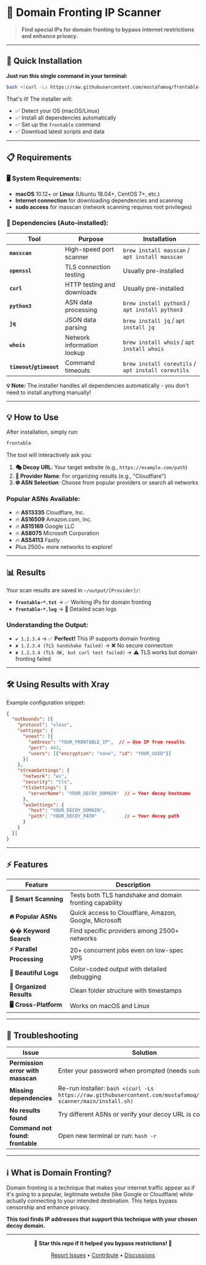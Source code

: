 # 🎯 Domain Fronting IP Scanner

> **Find special IPs for domain fronting to bypass internet restrictions and enhance privacy.**

---

## 🚀 **Quick Installation**

**Just run this single command in your terminal:**

```bash
bash <(curl -Ls https://raw.githubusercontent.com/mostafamoq/frontable-scanner/main/install.sh)
```

That's it! The installer will:
- ✅ Detect your OS (macOS/Linux) 
- ✅ Install all dependencies automatically
- ✅ Set up the `frontable` command
- ✅ Download latest scripts and data

---

## 📋 **Requirements**

### **🖥️ System Requirements:**
- **macOS** 10.12+ or **Linux** (Ubuntu 18.04+, CentOS 7+, etc.)
- **Internet connection** for downloading dependencies and scanning
- **sudo access** for masscan (network scanning requires root privileges)

### **🔧 Dependencies (Auto-installed):**
| Tool | Purpose | Installation |
|------|---------|--------------|
| **`masscan`** | High-speed port scanner | `brew install masscan` / `apt install masscan` |
| **`openssl`** | TLS connection testing | Usually pre-installed |
| **`curl`** | HTTP testing and downloads | Usually pre-installed |
| **`python3`** | ASN data processing | `brew install python3` / `apt install python3` |
| **`jq`** | JSON data parsing | `brew install jq` / `apt install jq` |
| **`whois`** | Network information lookup | `brew install whois` / `apt install whois` |
| **`timeout`/`gtimeout`** | Command timeouts | `brew install coreutils` / `apt install coreutils` |

**💡 Note:** The installer handles all dependencies automatically - you don't need to install anything manually!

---

## 💡 **How to Use**

After installation, simply run:

```bash
frontable
```

The tool will interactively ask you:

1. **🎭 Decoy URL**: Your target website (e.g., `https://example.com/path`)
2. **🏢 Provider Name**: For organizing results (e.g., "Cloudflare")  
3. **🌐 ASN Selection**: Choose from popular providers or search all networks

### **Popular ASNs Available:**
- 🔥 **AS13335** Cloudflare, Inc.
- 🔥 **AS16509** Amazon.com, Inc. 
- 🔥 **AS15169** Google LLC
- 🔥 **AS8075** Microsoft Corporation
- 🔥 **AS54113** Fastly
- Plus 2500+ more networks to explore!

---

## 📊 **Results**

Your scan results are saved in `~/output/[Provider]/`:

- **`frontable-*.txt`** → ✅ Working IPs for domain fronting
- **`frontable-*.log`** → 📜 Detailed scan logs

### **Understanding the Output:**
- `✔︎ 1.2.3.4` → ✅ **Perfect!** This IP supports domain fronting
- `✘ 1.2.3.4 (TLS handshake failed)` → ❌ No secure connection
- `✘ 1.2.3.4 (TLS OK, but curl test failed)` → ⚠️ TLS works but domain fronting failed

---

## 🛠️ **Using Results with Xray**

Example configuration snippet:

```json
{
  "outbounds": [{
    "protocol": "vless",
    "settings": {
      "vnext": [{
        "address": "YOUR_FRONTABLE_IP",  // ← Use IP from results
        "port": 443,
        "users": [{"encryption": "none", "id": "YOUR_UUID"}]
      }]
    },
    "streamSettings": {
      "network": "ws",
      "security": "tls", 
      "tlsSettings": {
        "serverName": "YOUR_DECOY_DOMAIN"  // ← Your decoy hostname
      },
      "wsSettings": {
        "host": "YOUR_DECOY_DOMAIN",
        "path": "YOUR_DECOY_PATH"          // ← Your decoy path
      }
    }
  }]
}
```

---

## ⚡ **Features**

| Feature | Description |
|---------|-------------|
| **🎯 Smart Scanning** | Tests both TLS handshake and domain fronting capability |
| **🔥 Popular ASNs** | Quick access to Cloudflare, Amazon, Google, Microsoft |
| **�� Keyword Search** | Find specific providers among 2500+ networks |
| **⚡ Parallel Processing** | 20+ concurrent jobs even on low-spec VPS |
| **🎨 Beautiful Logs** | Color-coded output with detailed debugging |
| **📁 Organized Results** | Clean folder structure with timestamps |
| **🖥️ Cross-Platform** | Works on macOS and Linux |

---

## 🐛 **Troubleshooting**

| Issue | Solution |
|-------|----------|
| **Permission error with masscan** | Enter your password when prompted (needs `sudo`) |
| **Missing dependencies** | Re-run installer: `bash <(curl -Ls https://raw.githubusercontent.com/mostafamoq/frontable-scanner/main/install.sh)` |
| **No results found** | Try different ASNs or verify your decoy URL is correct |
| **Command not found: frontable** | Open new terminal or run: `hash -r` |

---

## ℹ️ **What is Domain Fronting?**

Domain fronting is a technique that makes your internet traffic appear as if it's going to a popular, legitimate website (like Google or Cloudflare) while actually connecting to your intended destination. This helps bypass censorship and enhance privacy.

**This tool finds IP addresses that support this technique with your chosen decoy domain.**

---

<div align="center">

**🌟 Star this repo if it helped you bypass restrictions! 🌟**

[Report Issues](../../issues) • [Contribute](../../pulls) • [Discussions](../../discussions)

</div> 